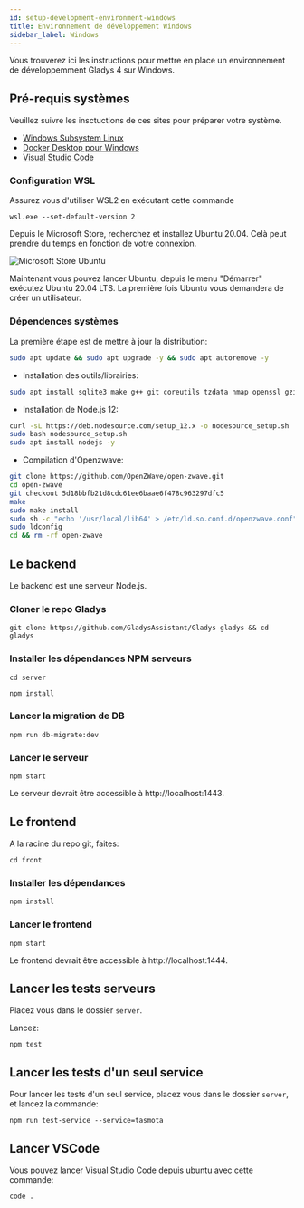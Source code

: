 ```yaml
---
id: setup-development-environment-windows
title: Environnement de développement Windows
sidebar_label: Windows
---
```


Vous trouverez ici les instructions pour mettre en place un environnement de développemment Gladys 4 sur Windows.

## Pré-requis systèmes

Veuillez suivre les insctuctions de ces sites pour préparer votre système.

* [Windows Subsystem Linux](https://docs.microsoft.com/fr-fr/windows/wsl/install-win10)
* [Docker Desktop pour Windows](https://hub.docker.com/editions/community/docker-ce-desktop-windows)
* [Visual Studio Code](https://code.visualstudio.com/download)

### Configuration WSL

Assurez vous d'utiliser WSL2 en exécutant cette commande

```
wsl.exe --set-default-version 2
```

Depuis le Microsoft Store, recherchez et installez Ubuntu 20.04. Celà peut prendre du temps en fonction de votre connexion.

<img src="/fr/img/docs/dev/ms-store-ubuntu20.04.png" alt="Microsoft Store Ubuntu" />

Maintenant vous pouvez lancer Ubuntu, depuis le menu "Démarrer" exécutez Ubuntu 20.04 LTS.
La première fois Ubuntu vous demandera de créer un utilisateur.

### Dépendences systèmes

La première étape est de mettre à jour la distribution:

```bash
sudo apt update && sudo apt upgrade -y && sudo apt autoremove -y
```

* Installation des outils/librairies:

```bash
sudo apt install sqlite3 make g++ git coreutils tzdata nmap openssl gzip udev -y
```

* Installation de Node.js 12:

```bash
curl -sL https://deb.nodesource.com/setup_12.x -o nodesource_setup.sh
sudo bash nodesource_setup.sh
sudo apt install nodejs -y
```

* Compilation d'Openzwave:

```bash
git clone https://github.com/OpenZWave/open-zwave.git
cd open-zwave
git checkout 5d18bbfb21d8cdc61ee6baae6f478c963297dfc5
make
sudo make install
sudo sh -c "echo '/usr/local/lib64' > /etc/ld.so.conf.d/openzwave.conf"
sudo ldconfig
cd && rm -rf open-zwave
```

## Le backend

Le backend est une serveur Node.js.

### Cloner le repo Gladys

```
git clone https://github.com/GladysAssistant/Gladys gladys && cd gladys
```

### Installer les dépendances NPM serveurs

```
cd server
```

```
npm install
```

### Lancer la migration de DB

```
npm run db-migrate:dev
```

### Lancer le serveur

```
npm start
```

Le serveur devrait être accessible à http://localhost:1443.

## Le frontend

A la racine du repo git, faites:

```
cd front
```

### Installer les dépendances

```
npm install
```

### Lancer le frontend

```
npm start
```

Le frontend devrait être accessible à http://localhost:1444.

## Lancer les tests serveurs

Placez vous dans le dossier `server`.

Lancez:

```
npm test
```

## Lancer les tests d'un seul service

Pour lancer les tests d'un seul service, placez vous dans le dossier `server`, et lancez la commande:

```
npm run test-service --service=tasmota
```

## Lancer VSCode

Vous pouvez lancer Visual Studio Code depuis ubuntu avec cette commande:

```
code .
```
